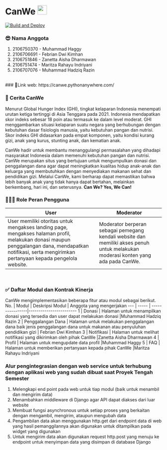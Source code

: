 # CanWe <img src="https://cdn-icons-png.flaticon.com/128/2904/2904948.png" width="30" height="30">

[![Build and Deploy](https://github.com/muhammadHaggy/proyek-akhir-canwe/actions/workflows/release.yml/badge.svg)](https://github.com/muhammadHaggy/proyek-akhir-canwe/actions/workflows/release.yml)

### 😎 Nama Anggota
1. 2106750370 - Muhammad Haggy
2. 2106706691 - Febrian Dwi Kimhan
3. 2106751846 - Zanetta Aisha Dharmawan
4. 2106751474 - Maritza Rahayu Indriyani
5. 2106707076 - Muhammad Hadziq Razin
<br>
### 🔗Link web: https://canwe.pythonanywhere.com/


### 📖 Cerita CanWe
Menurut Global Hunger Index (GHI), tingkat kelaparan Indonesia menempati urutan ketiga tertinggi di Asia Tenggara pada 2021. Indonesia mendapatkan skor indeks sebesar 18 poin atau termasuk ke dalam level moderat. GHI menggambarkan situasi kelaparan suatu negara yang berhubungan dengan kebutuhan dasar fisiologis manusia, yaitu kebutuhan pangan dan nutrisi. Skor indeks GHI didasarkan pada empat komponen, yaitu kondisi kurang gizi, anak yang kurus, stunting anak, dan kematian anak.
<br>

CanWe hadir untuk membantu menanggulangi permasalahan yang dihadapi masyarakat Indonesia dalam memenuhi kebutuhan pangan dan nutrisi. CanWe merupakan situs yang bertujuan untuk mengumpulkan donasi dan penggalangan dana agar dapat meningkatkan kualitas hidup anak-anak dan keluarga yang membutuhkan dengan menyediakan makanan sehat dan pendidikan gizi. Melalui CanWe, kami berharap dapat memastikan bahwa lebih banyak anak yang tidak hanya dapat bertahan, melainkan berkembang, hari ini, dan seterusnya. **Can We? Yes, We Can!**
<br>

### 👨🏻‍💻 Role Peran Pengguna
User | Moderator
---- | ---------
User memiliki otoritas untuk mengakses landing page, mengakses halaman profil, melakukan donasi maupun penggalangan dana, mendapatkan notifikasi, serta mengirimkan pertanyaan kepada pengelola website. | Moderator berperan sebagai pemegang kendali website dan memiliki akses penuh untuk melakukan moderasi konten yang ada pada CanWe.
<br>

### ✅ Daftar Modul dan Kontrak Kinerja
CanWe mengimplementasikan beberapa fitur atau modul sebagai berikut.
No. | Modul | Deskripsi Modul | Anggota yang mengerjakan
--- | ----- | ----------------|------------------------
1 | Donasi | Halaman untuk menampilkan donasi yang tersedia dan user dapat melakukan donasi |Muhammad Hadziq Razin
2 | Penggalangan Dana | Halaman untuk melakukan penggalangan dana baik jenis penggalangan dana untuk makanan atau penyuluhan pendidikan gizi | Febrian Dwi Kimhan
3 | Notifikasi | Halaman untuk melihat notifikasi yang dikirimkan oleh pihak CanWe |Zanetta Aisha Dharmawan
4 | Profil | Halaman untuk mengupdate data profil |Muhammad Haggy
5 | FAQ | Halaman untuk memberikan pertanyaan kepada pihak CanWe |Maritza Rahayu Indriyani


### Alur pengintegrasian dengan web service untuk terhubung dengan aplikasi web yang sudah dibuat saat Proyek Tengah Semester
1. Melengkapi end point pada web untuk tiap modul (baik untuk menambil dan mengirim data)
2. Menambahkan middleware di Django agar API dapat diakses dari luar website
3. Membuat fungsi asynchronous untuk setiap proses yang berkaitan dengan mengambil, mengirim, ataupun mengubah data
4. Pengambilan data akan menggunakan http.get dari endpoint data di web yang hasil pemanggilannya akan digunakan untuk ditampilkan pada widget yang digunakan
5. Untuk mengirim data akan digunakan request http.post yang menuju ke endpoint untuk menyimpan data yang disimpan di database Django
